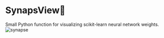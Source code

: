 # SynapsView🧠
Small Python function for visualizing scikit-learn neural network weights.
![synapse](https://github.com/Mr-C4T/SynapsView/assets/45080391/d73f3a6e-bd9d-4124-8451-5c3f79b44e80)
